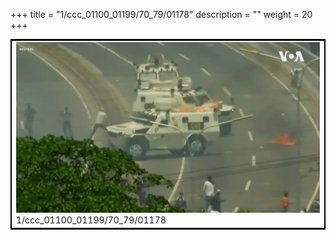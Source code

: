 +++
title = "1/ccc_01100_01199/70_79/01178"
description = ""
weight = 20
+++

<table style="border:2px solid black;max-width:800px;max-height:800px;" 
><tr><td>
<img class="center-fit-jpg"
src="/jpg_/aaa_20190430_NxaOmWaI8sI_01177.jpg">
1/ccc_01100_01199/70_79/01178
</img></td></tr></table>
